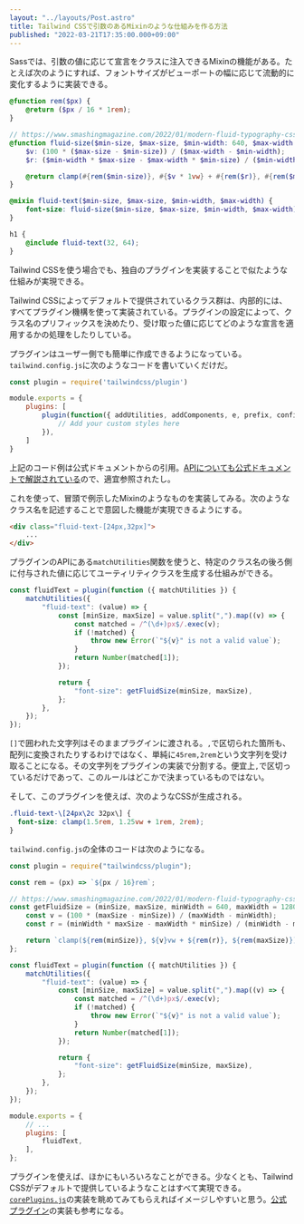 ```yaml
---
layout: "../layouts/Post.astro"
title: Tailwind CSSで引数のあるMixinのような仕組みを作る方法
published: "2022-03-21T17:35:00.000+09:00"
---
```


Sassでは、引数の値に応じて宣言をクラスに注入できるMixinの機能がある。たとえば次のようにすれば、フォントサイズがビューポートの幅に応じて流動的に変化するように実装できる。

```scss
@function rem($px) {
	@return ($px / 16 * 1rem);
}

// https://www.smashingmagazine.com/2022/01/modern-fluid-typography-css-clamp/
@function fluid-size($min-size, $max-size, $min-width: 640, $max-width: 1280) {
	$v: (100 * ($max-size - $min-size)) / ($max-width - $min-width);
	$r: ($min-width * $max-size - $max-width * $min-size) / ($min-width - $max-width);

	@return clamp(#{rem($min-size)}, #{$v * 1vw} + #{rem($r)}, #{rem($max-size)});
}

@mixin fluid-text($min-size, $max-size, $min-width, $max-width) {
	font-size: fluid-size($min-size, $max-size, $min-width, $max-width);
}

h1 {
	@include fluid-text(32, 64);
}
```

Tailwind CSSを使う場合でも、独自のプラグインを実装することで似たような仕組みが実現できる。

Tailwind CSSによってデフォルトで提供されているクラス群は、内部的には、すべてプラグイン機構を使って実装されている。プラグインの設定によって、クラス名のプリフィックスを決めたり、受け取った値に応じてどのような宣言を適用するかの処理をしたりしている。

プラグインはユーザー側でも簡単に作成できるようになっている。`tailwind.config.js`に次のようなコードを書いていくだけだ。

```javascript
const plugin = require('tailwindcss/plugin')

module.exports = {
	plugins: [
		plugin(function({ addUtilities, addComponents, e, prefix, config }) {
			// Add your custom styles here
		}),
	]
}
```

上記のコード例は公式ドキュメントからの引用。[APIについても公式ドキュメントで解説されている](https://tailwindcss.com/docs/plugins)ので、適宜参照されたし。

これを使って、冒頭で例示したMixinのようなものを実装してみる。次のようなクラス名を記述することで意図した機能が実現できるようにする。

```html
<div class="fluid-text-[24px,32px]">
	...
</div>
```

プラグインのAPIにある`matchUtilities`関数を使うと、特定のクラス名の後ろ側に付与された値に応じてユーティリティクラスを生成する仕組みができる。

```javascript
const fluidText = plugin(function ({ matchUtilities }) {
	matchUtilities({
		"fluid-text": (value) => {
			const [minSize, maxSize] = value.split(",").map((v) => {
				const matched = /^(\d+)px$/.exec(v);
				if (!matched) {
					throw new Error(`"${v}" is not a valid value`);
				}
				return Number(matched[1]);
			});

			return {
				"font-size": getFluidSize(minSize, maxSize),
			};
		},
	});
});
```

`[]`で囲われた文字列はそのままプラグインに渡される。`,`で区切られた箇所も、配列に変換されたりするわけではなく、単純に`45rem,2rem`という文字列を受け取ることになる。その文字列をプラグインの実装で分割する。便宜上`,`で区切っているだけであって、このルールはどこかで決まっているものではない。

そして、このプラグインを使えば、次のようなCSSが生成される。

```css
.fluid-text-\[24px\2c 32px\] {
  font-size: clamp(1.5rem, 1.25vw + 1rem, 2rem);
}
```

`tailwind.config.js`の全体のコードは次のようになる。

```javascript
const plugin = require("tailwindcss/plugin");

const rem = (px) => `${px / 16}rem`;

// https://www.smashingmagazine.com/2022/01/modern-fluid-typography-css-clamp/
const getFluidSize = (minSize, maxSize, minWidth = 640, maxWidth = 1280) => {
	const v = (100 * (maxSize - minSize)) / (maxWidth - minWidth);
	const r = (minWidth * maxSize - maxWidth * minSize) / (minWidth - maxWidth);

	return `clamp(${rem(minSize)}, ${v}vw + ${rem(r)}, ${rem(maxSize)})`;
};

const fluidText = plugin(function ({ matchUtilities }) {
	matchUtilities({
		"fluid-text": (value) => {
			const [minSize, maxSize] = value.split(",").map((v) => {
				const matched = /^(\d+)px$/.exec(v);
				if (!matched) {
					throw new Error(`"${v}" is not a valid value`);
				}
				return Number(matched[1]);
			});

			return {
				"font-size": getFluidSize(minSize, maxSize),
			};
		},
	});
});

module.exports = {
	// ...
	plugins: [
		fluidText,
	],
};
```

プラグインを使えば、ほかにもいろいろなことができる。少なくとも、Tailwind CSSがデフォルトで提供しているようなことはすべて実現できる。[`corePlugins.js`](https://github.com/tailwindlabs/tailwindcss/blob/master/src/corePlugins.js)の実装を眺めてみてもらえればイメージしやすいと思う。[公式プラグイン](https://tailwindcss.com/docs/typography-plugin)の実装も参考になる。

